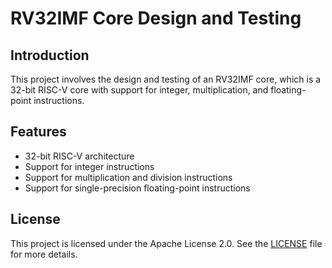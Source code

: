 # RV32IMF Core Design and Testing

## Introduction
This project involves the design and testing of an RV32IMF core, which is a 32-bit RISC-V core with support for integer, multiplication, and floating-point instructions.

## Features
- 32-bit RISC-V architecture
- Support for integer instructions
- Support for multiplication and division instructions
- Support for single-precision floating-point instructions

## License
This project is licensed under the Apache License 2.0. See the [LICENSE](LICENSE) file for more details.
